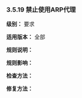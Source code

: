 ### 3.5.19 禁止使用ARP代理

**级别：** 要求

**适用版本：** 全部

**规则说明：** 



**规则影响：**



**检查方法：**





**修复方法：**

